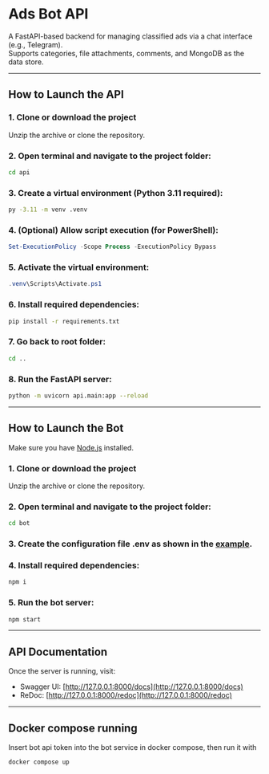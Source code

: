 # Ads Bot API

A FastAPI-based backend for managing classified ads via a chat interface (e.g., Telegram).  
Supports categories, file attachments, comments, and MongoDB as the data store.

---

## How to Launch the API

### 1. Clone or download the project
Unzip the archive or clone the repository.

### 2. Open terminal and navigate to the project folder:
```bash
cd api
```

### 3. Create a virtual environment (Python 3.11 required):
```bash
py -3.11 -m venv .venv
```

### 4. (Optional) Allow script execution (for PowerShell):
```powershell
Set-ExecutionPolicy -Scope Process -ExecutionPolicy Bypass
```

### 5. Activate the virtual environment:
```powershell
.venv\Scripts\Activate.ps1
```

### 6. Install required dependencies:
```bash
pip install -r requirements.txt
```

### 7. Go back to root folder:
```bash
cd ..
```

### 8. Run the FastAPI server:
```bash
python -m uvicorn api.main:app --reload
```

---

## How to Launch the Bot

Make sure you have [Node.js](https://nodejs.org/en/download/current) installed.

### 1. Clone or download the project
Unzip the archive or clone the repository.

### 2. Open terminal and navigate to the project folder:
```bash
cd bot
```

### 3. Create the configuration file .env as shown in the [example](https://github.com/dmegeda/AdvertisementBot/blob/bot/bot/.env-example).

### 4. Install required dependencies:
```bash
npm i
```

### 5. Run the bot server:
```bash
npm start
```

---

## API Documentation

Once the server is running, visit:

- Swagger UI: [http://127.0.0.1:8000/docs](http://127.0.0.1:8000/docs)
- ReDoc: [http://127.0.0.1:8000/redoc](http://127.0.0.1:8000/redoc)

---


## Docker compose running
Insert bot api token into the bot service in docker compose, then run it with

```bash
docker compose up
```